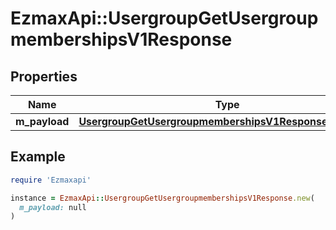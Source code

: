# EzmaxApi::UsergroupGetUsergroupmembershipsV1Response

## Properties

| Name | Type | Description | Notes |
| ---- | ---- | ----------- | ----- |
| **m_payload** | [**UsergroupGetUsergroupmembershipsV1ResponseMPayload**](UsergroupGetUsergroupmembershipsV1ResponseMPayload.md) |  |  |

## Example

```ruby
require 'Ezmaxapi'

instance = EzmaxApi::UsergroupGetUsergroupmembershipsV1Response.new(
  m_payload: null
)
```

